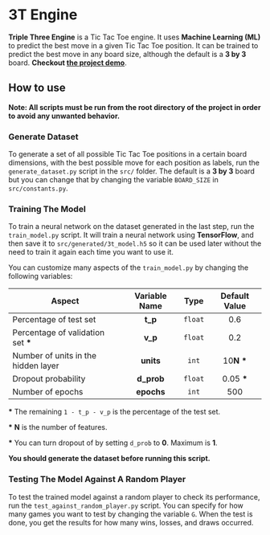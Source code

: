 # 3T Engine

**Triple Three Engine** is a Tic Tac Toe engine. It uses **Machine Learning (ML)** to predict the best move in a given Tic Tac Toe position. It can be trained to predict the best move in any board size, although the default is a **3 by 3** board. **Checkout [the project demo](https://ttt-engine.web.app/)**.

## How to use

**Note: All scripts must be run from the root directory of the project in order to avoid any unwanted behavior.**

### Generate Dataset

To generate a set of all possible Tic Tac Toe positions in a certain board dimensions, with the best possible move for each position as labels, run the `generate_dataset.py` script in the `src/` folder. The default is a **3 by 3** board but you can change that by changing the variable `BOARD_SIZE` in `src/constants.py`.

### Training The Model

To train a neural network on the dataset generated in the last step, run the `train_model.py` script. It will train a neural network using **TensorFlow**, and then save it to `src/generated/3t_model.h5` so it can be used later without the need to train it again each time you want to use it.

You can customize many aspects of the `train_model.py` by changing the following variables:

| Aspect                              | Variable Name | Type    | Default Value |
| ----------------------------------- |:-------------:|:-------:|:-------------:|
| Percentage of test set              | **t_p**       | `float` | 0.6           |
| Percentage of validation set __*__  | **v_p**       | `float` | 0.2           |
| Number of units in the hidden layer | **units**     | `int`   | 10**N** __*__ |
| Dropout probability                 | **d_prob**    | `float` | 0.05 __*__    |
| Number of epochs                    | **epochs**    | `int`   | 500           |

__*__ The remaining `1 - t_p - v_p` is the percentage of the test set.

__*__ **N** is the number of features.

__*__ You can turn dropout of by setting `d_prob` to **0**. Maximum is **1**.

**You should generate the dataset before running this script.**

### Testing The Model Against A Random Player

To test the trained model against a random player to check its performance, run the `test_against_random_player.py` script. You can specify for how many games you want to test by changing the variable `G`. When the test is done, you get the results for how many wins, losses, and draws occurred.
